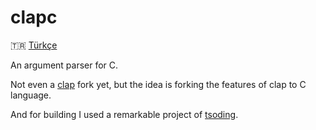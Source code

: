 # clapc

🇹🇷 [Türkçe](README.tr.md) 

An argument parser for C.

Not even a [clap](https://crates.io/crates/clap) fork yet, but the idea is forking the features of clap to C language.

And for building I used a remarkable project of [tsoding](https://github.com/tsoding/nob.h).
